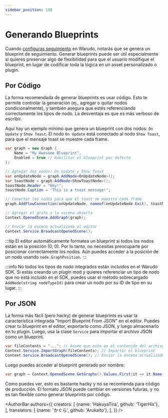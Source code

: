 ```yaml
---
sidebar_position: 130
---
```


# Generando Blueprints

Cuando [configuras seguimiento](../../mocap/overview) en Warudo, notarás que se genera un blueprint de seguimiento. Generar blueprints puede ser útil especialmente si quieres preservar algo de flexibilidad para que el usuario modifique el blueprint, en lugar de codificar toda la lógica en un asset personalizado o plugin.

## Por Código

La forma recomendada de generar blueprints es usar código. Esto te permite controlar la generación (ej., agregar o quitar nodos condicionalmente), y también asegura que estés referenciando correctamente los tipos de nodo. La desventaja es que es más verboso de escribir.

Aquí hay un ejemplo mínimo que genera un blueprint con dos nodos: `On Update` y `Show Toast`. El nodo `On Update` está conectado al nodo `Show Toast`, para que el mensaje toast se muestre cada frame.

```csharp
var graph = new Graph {
    Name = "My Awesome Blueprint",
    Enabled = true // Habilitar el blueprint por defecto
};

// Agregar dos nodos: On Update y Show Toast
var onUpdateNode = graph.AddNode<OnUpdateNode>();
var toastNode = graph.AddNode<ShowToastNode>();
toastNode.Header = "Hey!";
toastNode.Caption = "This is a toast message!";

// Conectar los nodos para que el toast se muestre cada frame
graph.AddFlowConnection(onUpdateNode, nameof(onUpdateNode.Exit), toastNode, nameof(toastNode.Enter));

// Agregar el grafo a la escena abierta
Context.OpenedScene.AddGraph(graph);

// Enviar la escena actualizada al editor
Context.Service.BroadcastOpenedScene();
```

:::tip
El editor automáticamente formatea un blueprint si todos los nodos están en la posición (0, 0). Por lo tanto, no necesitas preocuparte por posicionar correctamente los nodos. Aún puedes acceder a la posición de un nodo usando `node.GraphPosition`.
:::

:::info
No todos los tipos de nodo integrados están incluidos en el Warudo SDK. Si estás creando un plugin mod y quieres referenciar un tipo de nodo que no está incluido en el SDK, puedes usar el método sobrecargado `AddNode(string nodeTypeId)` para crear un nodo por su ID de tipo en su lugar.
:::

## Por JSON

La forma más fácil (pero hacky) de generar blueprints es usar la característica integrada "Import Blueprint From JSON" en el editor. Puedes crear tu blueprint en el editor, exportarlo como JSON, y luego almacenarlo en tu plugin. Luego, usa la clase `Service` para importar el archivo JSON como un blueprint.

```csharp
var fileContents = "..."; // Asume que esto es el contenido del archivo JSON
Context.Service.ImportGraph(fileContents); // Importar el blueprint
Context.Service.BroadcastOpenedScene(); // Enviar la escena actualizada al editor
```

Luego puedes acceder al blueprint generado por nombre:

```csharp
var graph = Context.OpenedScene.GetGraphs().Values.First(it => it.Name == "My Awesome Blueprint");
```

Como puedes ver, esto es bastante hacky y no se recomienda para código de producción. El formato JSON puede cambiar en versiones futuras, y no es tan flexible como generar blueprints por código.

<AuthorBar authors={{
creators: [
{name: 'HakuyaTira', github: 'TigerHix'},
],
translators: [
{name: 'かぐら', github: 'Arukaito'},
],
}} />
